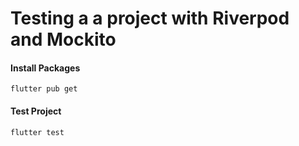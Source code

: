 # Testing a a project with Riverpod and Mockito

#### Install Packages

```
flutter pub get
```

#### Test Project

```
flutter test
```
